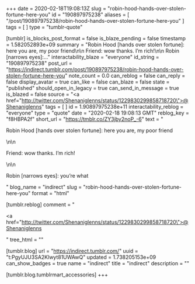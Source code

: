 +++
date = 2020-02-18T19:08:13Z
slug = "robin-hood-hands-over-stolen-fortune-here-you"
id = "190897975238"
aliases = [ "/post/190897975238/robin-hood-hands-over-stolen-fortune-here-you" ]
tags = [ ]
type = "tumblr-quote"

[tumblr]
is_blocks_post_format = false
is_blaze_pending = false
timestamp = 1.582052893e+09
summary = "Robin Hood [hands over stolen fortune]: here you are, my poor friend\n\n Friend: wow thanks. I’m rich!\n\n Robin [narrows eyes]:..."
interactability_blaze = "everyone"
id_string = "190897975238"
post_url = "https://indirect.tumblr.com/post/190897975238/robin-hood-hands-over-stolen-fortune-here-you"
note_count = 0.0
can_reblog = false
can_reply = false
display_avatar = true
can_like = false
can_blaze = false
state = "published"
should_open_in_legacy = true
can_send_in_message = true
is_blazed = false
source = "<a href=\"http://twitter.com/Shenaniglenns/status/1229830299858718720\">@Shenaniglenns</a>"
tags = [ ]
id = 1.90897975238e+11
interactability_reblog = "everyone"
type = "quote"
date = "2020-02-18 19:08:13 GMT"
reblog_key = "f8HBPA2f"
short_url = "https://tmblr.co/ZY3jby2noP_-6"
text = "<p>Robin Hood [hands over stolen fortune]: here you are, my poor friend</p>\n\n<p>Friend: wow thanks. I&rsquo;m rich!</p>\n\n<p>Robin [narrows eyes]: you’re what</p>"
blog_name = "indirect"
slug = "robin-hood-hands-over-stolen-fortune-here-you"
format = "html"

[tumblr.reblog]
comment = "<p><a href=\"http://twitter.com/Shenaniglenns/status/1229830299858718720\">@Shenaniglenns</a></p>"
tree_html = ""

[tumblr.blog]
url = "https://indirect.tumblr.com/"
uuid = "t:PgyUJU3SA2Klwyt81UWAwQ"
updated = 1.738205153e+09
can_show_badges = true
name = "indirect"
title = "indirect"
description = ""

[tumblr.blog.tumblrmart_accessories]
+++
